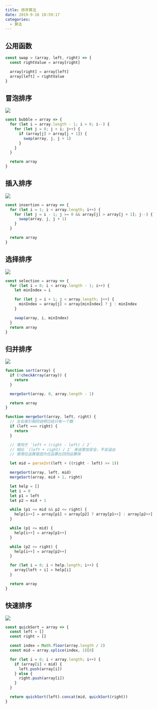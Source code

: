 ```yaml
---
title: 排序算法
date: 2019-9-16 10:59:17
categories:
  - 算法
---
```


## 公用函数

```js
const swap = (array, left, right) => {
  const rightValue = array[right]

  array[right] = array[left]
  array[left] = rightValue
}
```

## 冒泡排序

![](https://i.loli.net/2020/01/12/pgKSwRhZkQrqsAD.png)

```js
const bubble = array => {
  for (let i = array.length - 1; i > 0; i--) {
    for (let j = 0; j < i; j++) {
      if (array[j] > array[j + 1]) {
        swap(array, j, j + 1)
      }
    }
  }

  return array
}
```

## 插入排序

![](https://i.loli.net/2020/01/12/gzmBpvdr58FhMq7.png)

```js
const insertion = array => {
  for (let i = 1; i < array.length; i++) {
    for (let j = i - 1; j >= 0 && array[j] > array[j + 1]; j--) {
      swap(array, j, j + 1)
    }
  }

  return array
}
```

## 选择排序

![](https://i.loli.net/2020/01/12/YmUWDgFBzAjxHCt.png)

```js
const selection = array => {
  for (let i = 0; i < array.length - 1; i++) {
    let minIndex = i

    for (let j = i + 1; j < array.length; j++) {
      minIndex = array[j] < array[minIndex] ? j : minIndex
    }

    swap(array, i, minIndex)
  }
  return array
}
```

## 归并排序

![](https://i.loli.net/2020/01/12/vFE2CTXsgeYPlV6.png)

```js
function sort(array) {
  if (!checkArray(array)) {
    return
  }

  mergeSort(array, 0, array.length - 1)

  return array
}

function mergeSort(array, left, right) {
  // 左右索引相同说明已经只有一个数
  if (left === right) {
    return
  }

  // 等同于 `left + (right - left) / 2`
  // 相比 `(left + right) / 2` 来说更加安全，不会溢出
  // 使用位运算是因为位运算比四则运算快

  let mid = parseInt(left + ((right - left) >> 1))

  mergeSort(array, left, mid)
  mergeSort(array, mid + 1, right)

  let help = []
  let i = 0
  let p1 = left
  let p2 = mid + 1

  while (p1 <= mid && p2 <= right) {
    help[i++] = array[p1] < array[p2] ? array[p1++] : array[p2++]
  }

  while (p1 <= mid) {
    help[i++] = array[p1++]
  }

  while (p2 <= right) {
    help[i++] = array[p2++]
  }

  for (let i = 0; i < help.length; i++) {
    array[left + i] = help[i]
  }

  return array
}
```

## 快速排序

![](https://i.loli.net/2020/01/12/KwGL4WQRV1FOUb3.png)

```js
const quickSort = array => {
  const left = []
  const right = []

  const index = Math.floor(array.length / 2)
  const mid = array.splice(index, 1)[0]

  for (let i = 0; i < array.length; i++) {
    if (array[i] < mid) {
      left.push(array[i])
    } else {
      right.push(array[i])
    }
  }

  return quickSort(left).concat(mid, quickSort(right))
}
```
